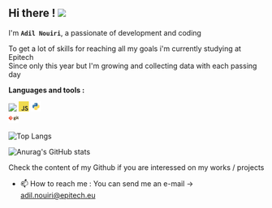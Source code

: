 ## Hi there ! <img src="https://media.giphy.com/media/hvRJCLFzcasrR4ia7z/giphy.gif" width="25px">

 I'm <code>**Adil Nouiri**</code>, a passionate of development and coding
     
 To get a lot of skills for reaching all my goals i'm currently studying at Epitech         
 Since only this year but I'm growing and collecting data with each passing day


**Languages and tools :**

<code><img height="20" src="https://cms-informatic.com/wp-content/uploads/2020/01/logo-langage-C.png"></code>
<code><img height="20" src="https://raw.githubusercontent.com/github/explore/80688e429a7d4ef2fca1e82350fe8e3517d3494d/topics/javascript/javascript.png"></code> 
<code><img height="20" src="https://raw.githubusercontent.com/github/explore/80688e429a7d4ef2fca1e82350fe8e3517d3494d/topics/python/python.png"></code>   
<code><img height="20" src="https://raw.githubusercontent.com/github/explore/80688e429a7d4ef2fca1e82350fe8e3517d3494d/topics/git/git.png"></code>  

![Top Langs](https://github-readme-stats.vercel.app/api/top-langs/?username=Nabzilooo)

![Anurag's GitHub stats](https://github-readme-stats.vercel.app/api?username=Nabzilooo&show_icons=true&theme=github_dark&&count_private=true&hide=prs,issues,contribs,stars&include_all_commits=true)

Check the content of my Github if you are interessed on my works / projects

- 📫 How to reach me :
      You can send me an e-mail -> adil.nouiri@epitech.eu
